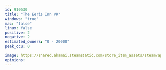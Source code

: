 ```yaml
---
id: 910530
title: "The Eerie Inn VR"
windows: "true"
mac: "false"
linux: false
positive: 2
negative: 2
estimated_owners: "0 - 20000"
peak_ccu: 0

image: https://shared.akamai.steamstatic.com/store_item_assets/steam/apps/910530/header.jpg?t=1586374109
opinions:
---
```


